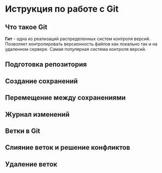 # Иструкция по работе с Git

## Что такое Git
**Гит** - одна из реализаций распределенных систем контроля версий. Позволяет контролировать версионность файлов как локально так и на удаленном сервере. Самая популярная система контроля версий.

## Подготовка репозитория

## Создание сохранений

## Перемещение между сохранениями

## Журнал изменений

## Ветки в Git

## Слияние веток и решение конфликтов

## Удаление веток